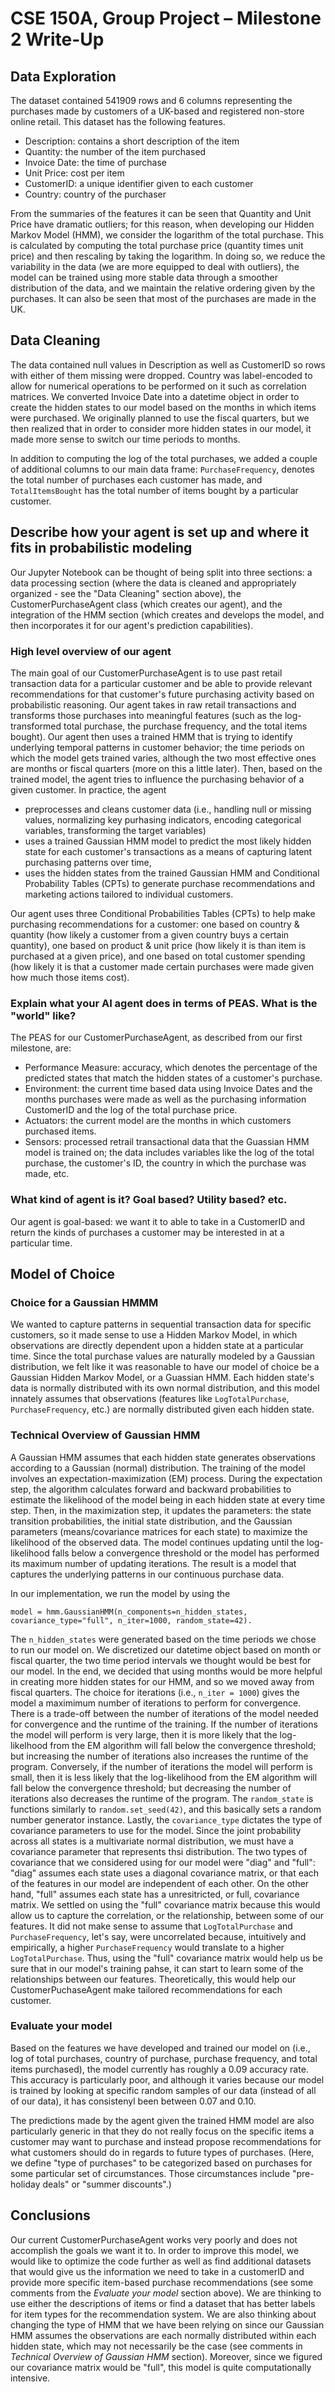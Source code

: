 # CSE 150A, Group Project – Milestone 2 Write-Up

## Data Exploration
The dataset contained 541909 rows and 6 columns representing the purchases made by customers of a UK-based and registered non-store online retail. This dataset has the following features.

- Description: contains a short description of the item
- Quantity: the number of the item purchased
- Invoice Date: the time of purchase
- Unit Price: cost per item
- CustomerID: a unique identifier given to each customer
- Country: country of the purchaser

From the summaries of the features it can be seen that Quantity and Unit Price have dramatic outliers; for this reason, when developing our Hidden Markov Model (HMM), we consider the logarithm of the total purchase. This is calculated by computing the total purchase price (quantity times unit price) and then rescaling by taking the logarithm. In doing so, we reduce the variability in the data (we are more equipped to deal with outliers), the model can be trained using more stable data through a smoother distribution of the data, and we maintain the relative ordering given by the purchases. It can also be seen that most of the purchases are made in the UK.

## Data Cleaning
The data contained null values in Description as well as CustomerID so rows with either of them missing were dropped. Country was label-encoded to allow for numerical operations to be performed on it such as correlation matrices. We converted Invoice Date into a datetime object in order to create the hidden states to our model based on the months in which items were purchased. We originally planned to use the fiscal quarters, but we then realized that in order to consider more hidden states in our model, it made more sense to switch our time periods to months. 

In addition to computing the log of the total purchases, we added a couple of additional columns to our main data frame: `PurchaseFrequency`, denotes the total number of purchases each customer has made, and `TotalItemsBought` has the total number of items bought by a particular customer. 

## Describe how your agent is set up and where it fits in probabilistic modeling
Our Jupyter Notebook can be thought of being split into three sections: a data processing section (where the data is cleaned and appropriately organized - see the "Data Cleaning" section above), the CustomerPurchaseAgent class (which creates our agent), and the integration of the HMM section (which creates and develops the model, and then incorporates it for our agent's prediction capabilities). 

### High level overview of our agent
The main goal of our CustomerPurchaseAgent is to use past retail transaction data for a particular customer and be able to provide relevant recommendations for that customer's future purchasing activity based on probabilistic reasoning. Our agent takes in raw retail transactions and transforms those purchases into meaningful features (such as the log-transformed total purchase, the purchase frequency, and the total items bought). Our agent then uses a trained HMM that is trying to identify underlying temporal patterns in customer behavior; the time periods on which the model gets trained varies, although the two most effective ones are months or fiscal quarters (more on this a little later). Then, based on the trained model, the agent tries to influence the purchasing behavior of a given customer. In practice, the agent 
* preprocesses and cleans customer data (i.e., handling null or missing values, normalizing key purhasing indicators, encoding categorical variables, transforming the target variables)
* uses a trained Gaussian HMM model to predict the most likely hidden state for each customer's transactions as a means of capturing latent purchasing patterns over time,
* uses the hidden states from the trained Gaussian HMM and Conditional Probability Tables (CPTs) to generate purchase recommendations and marketing actions tailored to individual customers.

Our agent uses three Conditional Probabilities Tables (CPTs) to help make purchasing recommendations for a customer: one based on country & quantity (how likely a customer from a given country buys a certain quantity), one based on product & unit price (how likely it is than item is purchased at a given price), and one based on total customer spending (how likely it is that a customer made certain purchases were made given how much those items cost). 


### Explain what your AI agent does in terms of PEAS. What is the "world" like? 
The PEAS for our CustomerPurchaseAgent, as described from our first milestone, are:
- Performance Measure: accuracy, which denotes the percentage of the predicted states that match the hidden states of a customer's purchase. 
- Environment: the current time based data using Invoice Dates and the months purchases were made as well as the purchasing information CustomerID and the log of the total purchase price.
- Actuators: the current model are the months in which customers purchased items. 
- Sensors: processed retrail transactional data that the Guassian HMM model is trained on; the data includes variables like the log of the total purchase, the customer's ID, the country in which the purchase was made, etc.


### What kind of agent is it? Goal based? Utility based? etc.
Our agent is goal-based: we want it to able to take in a CustomerID and return the kinds of purchases a customer may be interested in at a particular time. 



## Model of Choice

### Choice for a Gaussian HMMM
We wanted to capture patterns in sequential transaction data for specific customers, so it made sense to use a Hidden Markov Model, in which observations are directly dependent upon a hidden state at a particular time. Since the total purchase values are naturally modeled by a Gaussian distribution,  we felt like it was reasonable to have our model of choice be a Gaussian Hidden Markov Model, or a Guassian HMM. Each hidden state's data is normally distributed with its own normal distribution, and this model innately assumes that observations (features like `LogTotalPurchase`, `PurchaseFrequency`, etc.) are normally distributed given each hidden state. 

### Technical Overview of Gaussian HMM
A Gaussian HMM assumes that each hidden state generates observations according to a Gaussian (normal) distribution. The training of the model involves an expectation-maximization (EM) process. During the expectation step, the algorithm calculates forward and backward probabilities to estimate the likelihood of the model being in each hidden state at every time step. Then, in the maximization step, it updates the parameters: the state transition probabilities, the initial state distribution, and the Gaussian parameters (means/covariance matrices for each state) to maximize the likelihood of the observed data. The model continues updating until the log-likelihood falls below a convergence threshold or the model has performed its maximum number of updating iterations. The result is a model that captures the underlying patterns in our continuous purchase data.

In our implementation, we run the model by using the 

```model = hmm.GaussianHMM(n_components=n_hidden_states, covariance_type="full", n_iter=1000, random_state=42).```

The `n_hidden_states` were generated based on the time periods we chose to run our model on. We discretized our datetime object based on month or fiscal quarter, the two time period intervals we thought would be best for our model. In the end, we decided that using months would be more helpful in creating more hidden states for our HMM, and so we moved away from fiscal quarters. The choice for iterations (i.e., `n_iter = 1000`) gives the model a maximimum number of iterations to perform for convergence. There is a trade-off between the number of iterations of the model needed for convergence and the runtime of the training. If the number of iterations the model will perform is very large, then it is more likely that the log-likelhood from the EM algorithm will fall below the convergence threshold; but increasing the number of iterations also increases the runtime of the program. Conversely, if the number of iterations the model will perform is small, then it is less likely that the log-likelihood from the EM algorithm will fall below the convergence threshold; but decreasing the number of iterations also decreases the runtime of the program. The `random_state` is functions similarly to `random.set_seed(42)`, and this basically sets a random number generator instance. Lastly, the `covariance_type` dictates the type of covariance parameters to use for the model. Since the joint probability across all states is a multivariate normal distribution, we must have a covariance parameter that represents thsi distribution. The two types of covariance that we considered using for our model were "diag" and "full": "diag" assumes each state uses a diagonal covariance matrix, or that each of the features in our model are independent of each other. On the other hand, "full" assumes each state has a unresitricted, or full, covariance matrix. We settled on using the "full" covariance matrix because this would allow us to capture the correlation, or the relationship, between some of our features. It did not make sense to assume that `LogTotalPurchase` and `PurchaseFrequency`, let's say, were uncorrelated because, intuitively and empirically, a higher `PurchaseFrequency` would translate to a higher `LogTotalPurchase`. Thus, using the "full" covariance matrix would help us be sure that in our model's training pahse, it can start to learn some of the relationships between our features. Theoretically, this would help our CustomerPuchaseAgent make tailored recommendations for each customer. 



### Evaluate your model
Based on the features we have developed and trained our model on (i.e., log of total purchases, country of purchase, purchase frequency, and total items purchased), the model currently has roughly a 0.09 accuracy rate. This accuracy is particularly poor, and although it varies because our model is trained by looking at specific random samples of our data (instead of all of our data), it has consistenyl been between 0.07 and 0.10. 

The predictions made by the agent given the trained HMM model are also particularly generic in that they do not really focus on the specific items a customer may want to purchase and instead propose recommendations for what customers should do in regards to future types of purchases. (Here, we define "type of purchases" to be categorized based on purchases for some particular set of circumstances. Those circumstances include "pre-holiday deals" or "summer discounts".) 



## Conclusions
Our current CustomerPurchaseAgent works very poorly and does not accomplish the goals we want it to. In order to improve this model, we would like to optimize the code further as well as find additional datasets that would give us the information we need to take in a customerID and provide more specific item-based purchase recommendations (see some comments from the *Evaluate your model* section above). We are thinking to use either the descriptions of items or find a dataset that has better labels for item types for the recommendation system. We are also thinking about changing the type of HMM that we have been relying on since our Gaussian HMM assumes the observations are each normally distributed within each hidden state, which may not necessarily be the case (see comments in *Technical Overview of Gaussian HMM* section). Moreover, since we figured our covariance matrix would be "full", this model is quite computationally intensive. 
